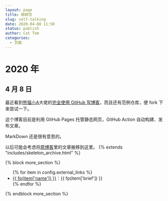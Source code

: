 ```yaml
---
layout: page
title: 碎碎念
slug: self-talking
date: 2020-04-08 11:50
status: publish
author: Cat Tom
categories: 
  - 页面
---
```


# 2020 年

## 4 月 8 日
最近看到[熊猫小A](https://blog.imalan.cn/)大佬的[完全使用 GitHub 写博客](https://blog.imalan.cn/archives/blog-with-github/)，而且还有范例仓库，便 fork 下来尝试一下。

这个博客目前是利用 GitHub Pages 托管静态网页，GitHub Action 自动构建、发布文章。

MarkDown 还是很有意思的。

以后可能会考虑将[原博客](https://cattom.site)里的文章搬移到这里。
{% extends "includes/skeleton_archive.html" %}

{% block more_section %}

<section id="ga-external_links" class="ga-section" data-title="Links">
    <ul>
        {% for item in config.external_links %}
        <li>
            <a class="ga-highlight" target="_blank" href="{{ fp(item['url']) }}">{{ fp(item['name']) }}</a>：{{ fp(item['brief']) }}
        </li>
        {% endfor %}
    </ul>
</section>

{% endblock more_section %}